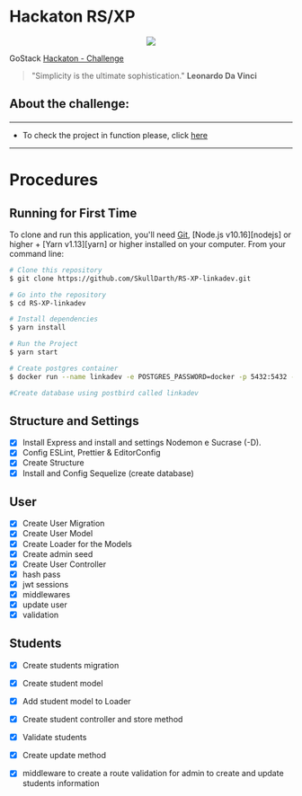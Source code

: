 #  Hackaton RS/XP


<p align="center">
  <img src="https://rocketseat.com.br/static/images/experience/man_computer.svg">


   GoStack
  [Hackaton - Challenge](#)

   > "Simplicity is the ultimate sophistication." **Leonardo Da Vinci**
</p>

## **About the challenge:**
####
--------------------------------------------------------------

* To check the project in function please, click [here](#)


--------------------------------------------------------------
# Procedures

## Running for First Time
To clone and run this application, you'll need [Git](https://git-scm.com), [Node.js v10.16][nodejs] or higher + [Yarn v1.13][yarn] or higher installed on your computer. From your command line:

```bash
# Clone this repository
$ git clone https://github.com/SkullDarth/RS-XP-linkadev.git

# Go into the repository
$ cd RS-XP-linkadev

# Install dependencies
$ yarn install

# Run the Project
$ yarn start

# Create postgres container
$ docker run --name linkadev -e POSTGRES_PASSWORD=docker -p 5432:5432 -d postgres:11

#Create database using postbird called linkadev


```

## Structure and Settings
- [x] Install Express and install and settings Nodemon e Sucrase (-D).
- [x] Config ESLint, Prettier & EditorConfig
- [x] Create Structure
- [x] Install and Config Sequelize (create database)

## User
- [x] Create User Migration
- [x] Create User Model
- [x] Create Loader for the Models
- [x] Create admin seed
- [x] Create User Controller
- [x] hash pass
- [x] jwt sessions
- [x] middlewares
- [x] update user
- [x] validation

## Students
- [x] Create students migration
- [x] Create student model
- [x] Add student model to Loader
- [x] Create student controller and store method
- [x] Validate students
- [x] Create update method
- [x] middleware to create a route validation for admin to create and update students information

